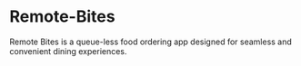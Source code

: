 # Remote-Bites
 Remote Bites is a queue-less food ordering app designed for seamless and convenient dining experiences.
